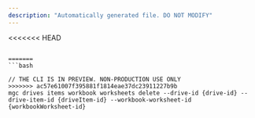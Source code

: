 ```yaml
---
description: "Automatically generated file. DO NOT MODIFY"
---
```


<<<<<<< HEAD
```cli

=======
```bash

// THE CLI IS IN PREVIEW. NON-PRODUCTION USE ONLY
>>>>>>> ac57e61007f395881f1814eae37dc23911227b9b
mgc drives items workbook worksheets delete --drive-id {drive-id} --drive-item-id {driveItem-id} --workbook-worksheet-id {workbookWorksheet-id}

```